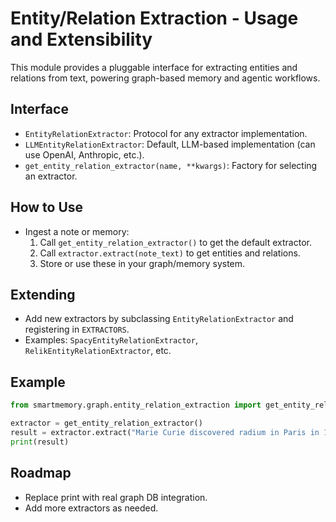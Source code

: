 # Entity/Relation Extraction - Usage and Extensibility

This module provides a pluggable interface for extracting entities and relations from text, powering graph-based memory and agentic workflows.

## Interface

- `EntityRelationExtractor`: Protocol for any extractor implementation.
- `LLMEntityRelationExtractor`: Default, LLM-based implementation (can use OpenAI, Anthropic, etc.).
- `get_entity_relation_extractor(name, **kwargs)`: Factory for selecting an extractor.

## How to Use

- Ingest a note or memory:
    1. Call `get_entity_relation_extractor()` to get the default extractor.
    2. Call `extractor.extract(note_text)` to get entities and relations.
    3. Store or use these in your graph/memory system.

## Extending

- Add new extractors by subclassing `EntityRelationExtractor` and registering in `EXTRACTORS`.
- Examples: `SpacyEntityRelationExtractor`, `RelikEntityRelationExtractor`, etc.

## Example

```python
from smartmemory.graph.entity_relation_extraction import get_entity_relation_extractor

extractor = get_entity_relation_extractor()
result = extractor.extract("Marie Curie discovered radium in Paris in 1898.")
print(result)
```

## Roadmap

- Replace print with real graph DB integration.
- Add more extractors as needed.
